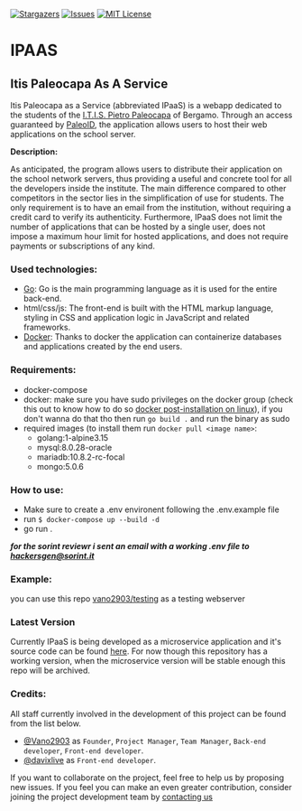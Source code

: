 [![Stargazers][stars-shield]][stars-url]
[![Issues][issues-shield]][issues-url]
[![MIT License][license-shield]][license-url]

# IPAAS

## Itis Paleocapa As A Service

Itis Paleocapa as a Service (abbreviated IPaaS) is a webapp dedicated to the students of the [I.T.I.S. Pietro Paleocapa](https://www.itispaleocapa.edu.it) of Bergamo.
Through an access guaranteed by [PaleoID](https://github.com/cristianlivella/paleoid-backend), the application allows users to host their web applications on the school server.

**Description:**

As anticipated, the program allows users to distribute their application on the school network servers, thus providing a useful and concrete tool for all the developers inside the institute.
The main difference compared to other competitors in the sector lies in the simplification of use for students. The only requirement is to have an email from the institution, without requiring a credit card to verify its authenticity.
Furthermore, IPaaS does not limit the number of applications that can be hosted by a single user, does not impose a maximum hour limit for hosted applications, and does not require payments or subscriptions of any kind.


### Used technologies:

- [Go](https://go.dev): Go is the main programming language as it is used for the entire back-end.
- html/css/js: The front-end is built with the HTML markup language, styling in CSS and application logic in JavaScript and related frameworks.
- [Docker](https://www.docker.com): Thanks to docker the application can containerize databases and applications created by the end users.

### Requirements:
- docker-compose
- docker: make sure you have sudo privileges on the docker group (check this out to know how to do so [docker post-installation on linux](https://docs.docker.com/engine/install/linux-postinstall/)), if you don't wanna do that tho then run `go build .` and run the binary as sudo
- required images (to install them run `docker pull <image name>`:
  - golang:1-alpine3.15
  - mysql:8.0.28-oracle
  - mariadb:10.8.2-rc-focal
  - mongo:5.0.6

### How to use:
- Make sure to create a .env environent following the .env.example file
- run `$ docker-compose up --build -d`
- go run .

_**for the sorint reviewr i sent an email with a working .env file to hackersgen@sorint.it**_

### Example:
you can use this repo [vano2903/testing](https://github.com/Vano2903/testing/) as a testing webserver

### Latest Version
Currently IPaaS is being developed as a microservice application and it's source code can be found [here](https://github.com/ipaas-org).
For now though this repository has a working version, when the microservice version will be stable enough this repo will be archived. 

### Credits:

All staff currently involved in the development of this project can be found from the list below.

- [@Vano2903](https://github.com/Vano2903/) as `Founder`, `Project Manager`, `Team Manager`, `Back-end developer`, `Front-end developer`.
- [@davixlive](https://github.com/davixlive) as `Front-end developer`.

If you want to collaborate on the project, feel free to help us by proposing new issues.
If you feel you can make an even greater contribution, consider joining the project development team by [contacting us](https://mail.google.com/mail/?view=cm&source=mailto&to=davidevanoncini2003@gmail.com)

<!-- or making a voluntary donation through our [Ko-fi page](https://ko-fi.com/Vano2903). -->

[stars-shield]: https://img.shields.io/github/stars/vano2903/ipaas.svg?style=for-the-badge
[stars-url]: https://github.com/vano2903/ipaas/stargazers
[issues-shield]: https://img.shields.io/github/issues/vano2903/ipaas.svg?style=for-the-badge
[issues-url]: https://github.com/vano2903/ipaas/issues
[license-shield]: https://img.shields.io/github/license/vano2903/ipaas.svg?style=for-the-badge
[license-url]: https://github.com/vano2903/ipaas/blob/master/LICENSE.txt

[product-screenshot]: images/screenshot.png
